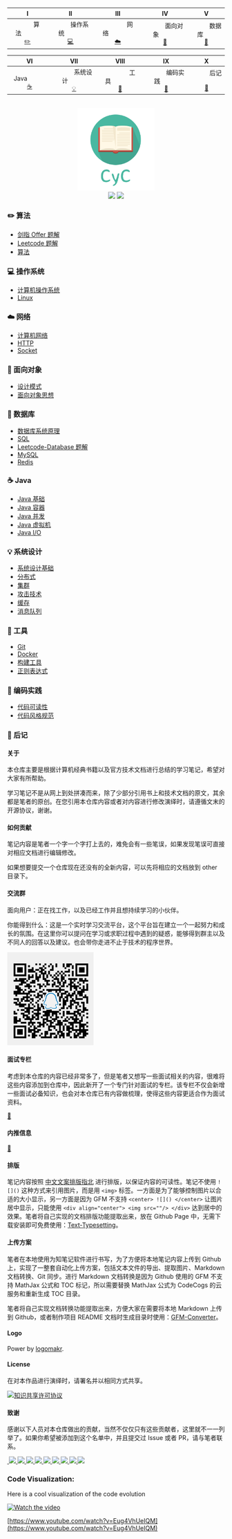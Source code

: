 
<!--  | Ⅰ | Ⅱ | Ⅲ | Ⅳ | Ⅴ | Ⅵ | Ⅶ | Ⅷ | Ⅸ | Ⅹ |
| :--------: | :---------: | :---------: | :---------: | :---------: | :---------:| :---------: | :-------: | :-------:| :------:|
| 算法[:pencil2:](#pencil2-算法) | 操作系统[:computer:](#computer-操作系统)|网络[:cloud:](#cloud-网络) | 面向对象[:couple:](#couple-面向对象) |数据库[:floppy_disk:](#floppy_disk-数据库)| Java [:coffee:](#coffee-java)| 系统设计[:bulb:](#bulb-系统设计)| 工具[:hammer:](#hammer-工具)| 编码实践[:speak_no_evil:](#speak_no_evil-编码实践)| 后记[:memo:](#memo-后记) | -->

| Ⅰ | Ⅱ | Ⅲ | Ⅳ | Ⅴ |
| :--------: | :---------: | :---------: | :---------: | :---------: |
| &emsp;&emsp;&emsp;算法&emsp;&emsp;&emsp;<br>[:pencil2:](#pencil2-算法) | &emsp;&emsp;&emsp;操作系统&emsp;&emsp;&emsp;<br>[:computer:](#computer-操作系统) | &emsp;&emsp;&emsp;&emsp;网络&emsp;&emsp;&emsp;&emsp;<br>[:cloud:](#cloud-网络) | &emsp;&emsp;&emsp;面向对象&emsp;&emsp;&emsp;<br>[:couple:](#couple-面向对象) | &emsp;&emsp;&emsp;数据库&emsp;&emsp;<br>[:floppy_disk:](#floppy_disk-数据库)|

| Ⅵ | Ⅶ | Ⅷ | Ⅸ | Ⅹ |
|:---------:| :---------: | :-------: | :-------:| :------:|
| &emsp;&emsp;&emsp;Java&emsp;&emsp;&emsp;<br>[:coffee:](#coffee-java) | &emsp;&emsp;&emsp;系统设计&emsp;&emsp;&emsp;<br>[:bulb:](#bulb-系统设计) | &emsp;&emsp;&emsp;&emsp;工具&emsp;&emsp;&emsp;&emsp;<br>[:hammer:](#hammer-工具) | &emsp;&emsp;&emsp;编码实践&emsp;&emsp;&emsp;<br>[:speak_no_evil:](#speak_no_evil-编码实践) | &emsp;&emsp;&emsp;后记 &emsp;&emsp;&emsp;<br>[:memo:](#memo-后记) |

<br>

<div align="center">
    <img src="other/LogoMakr_0zpEzN.png" width="180px">
    <br>
    <a href="https://cyc2018.github.io/CS-Notes"> <img src="https://img.shields.io/badge/>-read-4ab8a1.svg"></a>  <a href="https://xiaozhuanlan.com/CyC2018"> <img src="https://img.shields.io/badge/_-more-4ab8a1.svg"></a> 
</div> 

### :pencil2: 算法

- [剑指 Offer 题解](https://github.com/CyC2018/CS-Notes/blob/master/docs/notes/剑指%20offer%20题解.md)
- [Leetcode 题解](https://github.com/CyC2018/CS-Notes/blob/master/docs/notes/Leetcode%20题解.md)
- [算法](https://github.com/CyC2018/CS-Notes/blob/master/docs/notes/算法.md)

### :computer: 操作系统

- [计算机操作系统](https://github.com/CyC2018/CS-Notes/blob/master/docs/notes/计算机操作系统.md)
- [Linux](https://github.com/CyC2018/CS-Notes/blob/master/docs/notes/Linux.md)

### :cloud: 网络 

- [计算机网络](https://github.com/CyC2018/CS-Notes/blob/master/docs/notes/计算机网络.md)
- [HTTP](https://github.com/CyC2018/CS-Notes/blob/master/docs/notes/HTTP.md)
- [Socket](https://github.com/CyC2018/CS-Notes/blob/master/docs/notes/Socket.md)

### :couple: 面向对象

- [设计模式](https://github.com/CyC2018/CS-Notes/blob/master/docs/notes/设计模式.md)
- [面向对象思想](https://github.com/CyC2018/CS-Notes/blob/master/docs/notes/面向对象思想.md)

### :floppy_disk: 数据库 

- [数据库系统原理](https://github.com/CyC2018/CS-Notes/blob/master/docs/notes/数据库系统原理.md)
- [SQL](https://github.com/CyC2018/CS-Notes/blob/master/docs/notes/SQL.md)
- [Leetcode-Database 题解](https://github.com/CyC2018/CS-Notes/blob/master/docs/notes/Leetcode-Database%20题解.md)
- [MySQL](https://github.com/CyC2018/CS-Notes/blob/master/docs/notes/MySQL.md)
- [Redis](https://github.com/CyC2018/CS-Notes/blob/master/docs/notes/Redis.md)

### :coffee: Java

- [Java 基础](https://github.com/CyC2018/CS-Notes/blob/master/docs/notes/Java%20基础.md)
- [Java 容器](https://github.com/CyC2018/CS-Notes/blob/master/docs/notes/Java%20容器.md)
- [Java 并发](https://github.com/CyC2018/CS-Notes/blob/master/docs/notes/Java%20并发.md)
- [Java 虚拟机](https://github.com/CyC2018/CS-Notes/blob/master/docs/notes/Java%20虚拟机.md)
- [Java I/O](https://github.com/CyC2018/CS-Notes/blob/master/docs/notes/Java%20IO.md)

### :bulb: 系统设计 

- [系统设计基础](https://github.com/CyC2018/CS-Notes/blob/master/docs/notes/系统设计基础.md)
- [分布式](https://github.com/CyC2018/CS-Notes/blob/master/docs/notes/分布式.md)
- [集群](https://github.com/CyC2018/CS-Notes/blob/master/docs/notes/集群.md)
- [攻击技术](https://github.com/CyC2018/CS-Notes/blob/master/docs/notes/攻击技术.md)
- [缓存](https://github.com/CyC2018/CS-Notes/blob/master/docs/notes/缓存.md)
- [消息队列](https://github.com/CyC2018/CS-Notes/blob/master/docs/notes/消息队列.md)

### :hammer: 工具 

- [Git](https://github.com/CyC2018/CS-Notes/blob/master/docs/notes/Git.md)
- [Docker](https://github.com/CyC2018/CS-Notes/blob/master/docs/notes/Docker.md)
- [构建工具](https://github.com/CyC2018/CS-Notes/blob/master/docs/notes/构建工具.md)
- [正则表达式](https://github.com/CyC2018/CS-Notes/blob/master/docs/notes/正则表达式.md)

### :speak_no_evil: 编码实践 

- [代码可读性](https://github.com/CyC2018/CS-Notes/blob/master/docs/notes/代码可读性.md)
- [代码风格规范](https://github.com/CyC2018/CS-Notes/blob/master/docs/notes/代码风格规范.md)

### :memo: 后记 

#### 关于

本仓库主要是根据计算机经典书籍以及官方技术文档进行总结的学习笔记，希望对大家有所帮助。

学习笔记不是从网上到处拼凑而来，除了少部分引用书上和技术文档的原文，其余都是笔者的原创。在您引用本仓库内容或者对内容进行修改演绎时，请遵循文末的开源协议，谢谢。

#### 如何贡献

笔记内容是笔者一个字一个字打上去的，难免会有一些笔误，如果发现笔误可直接对相应文档进行编辑修改。

如果想要提交一个仓库现在还没有的全新内容，可以先将相应的文档放到 other 目录下。

#### 交流群

面向用户：正在找工作，以及已经工作并且想持续学习的小伙伴。

你能得到什么：这是一个实时学习交流平台，这个平台旨在建立一个一起努力和成长的氛围。在这里你可以提问在学习或求职过程中遇到的疑惑，能够得到群主以及不同人的回答以及建议。也会带你走进不止于技术的程序世界。

<img src="https://github.com/CyC2018/CS-Notes/raw/master/other/group1.png" width="200px">

#### 面试专栏

考虑到本仓库的内容已经非常多了，但是笔者又想写一些面试相关的内容，很难将这些内容添加到仓库中，因此新开了一个专门针对面试的专栏。该专栏不仅会新增一些面试必备知识，也会对本仓库已有内容做梳理，使得这些内容更适合作为面试资料。

[🍉](https://xiaozhuanlan.com/CyC2018)

#### 内推信息

[🔎](https://github.com/CyC2018/Job-Recommend)

#### 排版

笔记内容按照 [中文文案排版指北](https://mazhuang.org/wiki/chinese-copywriting-guidelines/) 进行排版，以保证内容的可读性。笔记不使用 `![]()` 这种方式来引用图片，而是用 `<img>` 标签。一方面是为了能够控制图片以合适的大小显示，另一方面是因为 GFM 不支持 `<center> ![]() </center>` 让图片居中显示，只能使用 `<div align="center"> <img src=""/> </div>` 达到居中的效果。笔者将自己实现的文档排版功能提取出来，放在 Github Page 中，无需下载安装即可免费使用：[Text-Typesetting](https://github.com/CyC2018/Markdown-Typesetting)。

#### 上传方案

笔者在本地使用为知笔记软件进行书写，为了方便将本地笔记内容上传到 Github 上，实现了一整套自动化上传方案，包括文本文件的导出、提取图片、Markdown 文档转换、Git 同步。进行 Markdown 文档转换是因为 Github 使用的 GFM 不支持 MathJax 公式和 TOC 标记，所以需要替换 MathJax 公式为 CodeCogs 的云服务和重新生成 TOC 目录。

笔者将自己实现文档转换功能提取出来，方便大家在需要将本地 Markdown 上传到 Github，或者制作项目 README 文档时生成目录时使用：[GFM-Converter](https://github.com/CyC2018/GFM-Converter)。

#### Logo

Power by [logomakr](https://logomakr.com/).

#### License

在对本作品进行演绎时，请署名并以相同方式共享。

<a rel="license" href="http://creativecommons.org/licenses/by-nc-sa/4.0/"><img alt="知识共享许可协议" style="border-width:0" src="https://i.creativecommons.org/l/by-nc-sa/4.0/88x31.png" /></a>

#### 致谢

感谢以下人员对本仓库做出的贡献，当然不仅仅只有这些贡献者，这里就不一一列举了。如果你希望被添加到这个名单中，并且提交过 Issue 或者 PR，请与笔者联系。

<a href="https://github.com/linw7">
​    <img src="https://avatars3.githubusercontent.com/u/21679154?s=400&v=4" width="50px">
</a> 
<a href="https://github.com/g10guang">
​    <img src="https://avatars1.githubusercontent.com/u/18458140?s=400&v=4" width="50px">
</a> 
<a href="https://github.com/ResolveWang">
​    <img src="https://avatars1.githubusercontent.com/u/8018776?s=400&v=4" width="50px">
</a>
<a href="https://github.com/crossoverJie">
​    <img src="https://avatars1.githubusercontent.com/u/15684156?s=400&v=4" width="50px">
</a> 
<a href="https://github.com/jy03078584">
​    <img src="https://avatars2.githubusercontent.com/u/7719370?s=400&v=4" width="50px">
</a>
<a href="https://github.com/kwongtailau">
​    <img src="https://avatars0.githubusercontent.com/u/22954582?s=400&v=4" width="50px">
</a>
<a href="https://github.com/xiangflight">
​    <img src="https://avatars2.githubusercontent.com/u/10072416?s=400&v=4" width="50px">
</a>
<a href="https://github.com/mafulong">
​    <img src="https://avatars1.githubusercontent.com/u/24795000?s=400&v=4" width="50px">
</a>
<a href="https://github.com/yanglbme">
​    <img src="https://avatars1.githubusercontent.com/u/21008209?s=400&v=4" width="50px">
</a>

### Code Visualization:

Here is a cool visualization of the code evolution

 [![Watch the video](https://img.youtube.com/vi/Eug4VhUeIQM/0.jpg)](https://www.youtube.com/watch?v=Eug4VhUeIQM)

 [https://www.youtube.com/watch?v=Eug4VhUeIQM](https://www.youtube.com/watch?v=Eug4VhUeIQM)

